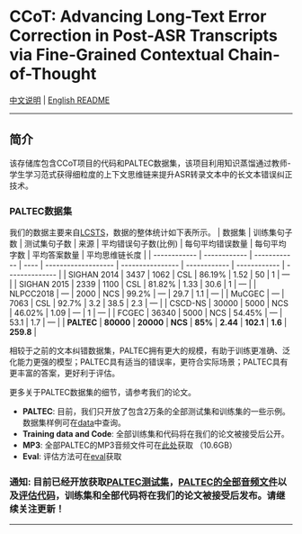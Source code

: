 # CCoT: Advancing Long-Text Error Correction in Post-ASR Transcripts via Fine-Grained Contextual Chain-of-Thought

[中文说明](README.md) | [English README](README_en.md)

---

## 简介

该存储库包含CCoT项目的代码和PALTEC数据集，该项目利用知识蒸馏通过教师-学生学习范式获得细粒度的上下文思维链来提升ASR转录文本中的长文本错误纠正技术。

### PALTEC数据集
我们的数据主要来自[LCSTS](https://aclanthology.org/D15-1229/)，数据的整体统计如下表所示。
| 数据集       | 训练集句子数 | 测试集句子数 | 来源 | 平均错误句子数(比例) | 每句平均错误数量 | 每句平均字数 | 平均答案数量 | 平均思维链长度 |
| ------------ | ------------ | ------------ | ---- | ------------------- | ---------------- | ------------ | ------------ | -------------- |
| SIGHAN 2014  | 3437         | 1062         | CSL  | 86.19%              | 1.52             | 50           | 1            | —              |
| SIGHAN 2015  | 2339         | 1100         | CSL  | 81.82%              | 1.33             | 30.6         | 1            | —              |
| NLPCC2018    | —            | 2000         | NCS  | 99.2%               | —                | 29.7         | 1.1          | —              |
| MuCGEC       | —            | 7063         | CSL  | 92.7%               | 3.2              | 38.5         | 2.3          | —              |
| CSCD-NS      | 30000        | 5000         | NCS  | 46.02%              | 1.09             | —            | 1            | —              |
| FCGEC        | 36340        | 5000         | NCS  | 54.45%              | —                | 53.1         | 1.7          | —              |
| **PALTEC**       | **80000**        | **20000**        | **NCS**  | **85%**                 | **2.44**           | **102.1**        | **1.6**          | **259.8**          |

相较于之前的文本纠错数据集，PALTEC拥有更大的规模，有助于训练更准确、泛化能力更强的模型；PALTEC具有适当的错误率，更符合实际场景；PALTEC具有更丰富的答案，更好利于评估。

更多关于PALTEC数据集的细节，请参考我们的论文。

- **PALTEC**: 目前，我们只开放了包含2万条的全部测试集和训练集的一些示例。数据集样例可在[data](https://github.com/liuliAI/CCoT/tree/main/data)中查询。
- **Training data and Code**: 全部训练集和代码将在我们的论文被接受后公开。
- **MP3**: 全部PALTEC的MP3音频文件可在[此处](https://pan.baidu.com/s/16VJNLRMrAfk05htePZDQQQ?pwd=xmiz)获取 （10.6GB）
- **Eval**: 评估方法可在[eval](https://github.com/liuliAI/CCoT/tree/main/eval)获取

###  **通知**: 目前已经开放获取[PALTEC测试集](https://github.com/liuliAI/CCoT/tree/main/data)，[PALTEC的全部音频文件](https://pan.baidu.com/s/16VJNLRMrAfk05htePZDQQQ?pwd=xmiz)以及[评估代码](https://github.com/liuliAI/CCoT/tree/main/eval)，训练集和全部代码将在我们的论文被接受后发布。请继续关注更新！
---


